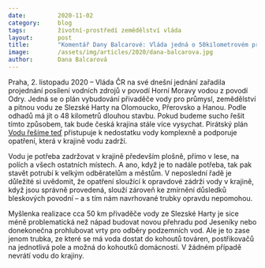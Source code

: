 ```yaml
---
date:         2020-11-02
category:     blog
tags:         životní-prostředí zemědělství vláda
layout:       post
title:        "Komentář Dany Balcarové: Vláda jedná o 50kilometrovém přivaděči vody na Olomoucko, trubka ale návrat vody do krajiny nevyřeší"
image:        /assets/img/articles/2020/dana-balcarova.jpg
author:       Dana Balcarová
---
```




Praha, 2. listopadu 2020 – Vláda ČR na své dnešní jednání zařadila projednání posílení vodních zdrojů v povodí Horní Moravy vodou z povodí Odry. Jedná se o plán vybudování přivaděče vody pro průmysl, zemědělství a pitnou vodu ze Slezské Harty na Olomoucko, Přerovsko a Hanou. Podle odhadů má jít o 48 kilometrů dlouhou stavbu. Pokud budeme sucho řešit tímto způsobem, tak bude česká krajina stále více vysychat. Pirátský plán [Vodu řešíme teď](https://voda.pirati.cz/) přistupuje k nedostatku vody komplexně a podporuje opatření, která v krajině vodu zadrží.

Vodu je potřeba zadržovat v krajině především plošně, přímo v lese, na polích a všech ostatních místech. A ano, když je to nadále potřeba, tak pak stavět potrubí k velkým odběratelům a městům. V neposlední řadě je důležité si uvědomit, že opatření sloužící k opravdové zádrži vody v krajině, když jsou správně provedená, slouží zároveň ke zmírnění důsledků bleskových povodní – a s tím nám navrhované trubky opravdu nepomohou.

Myšlenka realizace cca 50 km přivaděče vody ze Slezské Harty je sice méně problematická než nápad budovat novou přehradu pod Jeseníky nebo donekonečna prohlubovat vrty pro odběry podzemních vod. Ale je to zase jenom trubka, ze které se má voda dostat do kohoutů továren, postřikovačů na jednotlivá pole a možná do kohoutků domácností. V žádném případě nevrátí vodu do krajiny.

 
